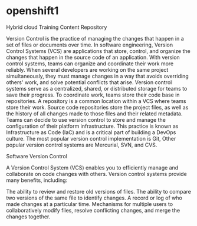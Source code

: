 # openshift1
Hybrid cloud Training Content Repository

Version Control is the practice of managing the changes that happen in a set of files or documents over time.
In software engineering, Version Control Systems (VCS) are applications that store, control, and organize the changes that happen in the source code of an application.
With version control systems, teams can organize and coordinate their work more reliably.
When several developers are working on the same project simultaneously, they must manage changes in a way that avoids overriding others' work, and solve potential conflicts that arise.
Version control systems serve as a centralized, shared, or distributed storage for teams to save their progress.
To coordinate work, teams store their code base in repositories. A repository is a common location within a VCS where teams store their work.
Source code repositories store the project files, as well as the history of all changes made to those files and their related metadata.
Teams can decide to use version control to store and manage the configuration of their platform infrastructure. This practice is known as Infrastructure as Code (IaC) and is a critical part of building a DevOps culture.
The most popular version control implementation is Git, Other popular version control systems are Mercurial, SVN, and CVS.

Software Version Control

A Version Control System (VCS) enables you to efficiently manage and collaborate on code changes with others. Version control systems provide many benefits, including:

The ability to review and restore old versions of files.
The ability to compare two versions of the same file to identify changes.
A record or log of who made changes at a particular time.
Mechanisms for multiple users to collaboratively modify files, resolve conflicting 
changes,  and merge the changes together.
